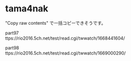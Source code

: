 # tama4nak

"Copy raw contents" で一括コピーできそうです。


part97   
ttps://rio2016.5ch.net/test/read.cgi/twwatch/1668441604/

part98   
ttps://rio2016.5ch.net/test/read.cgi/twwatch/1669000290/

